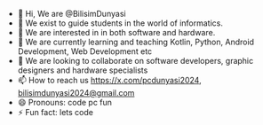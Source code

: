 - 👋 Hi, We are @BilisimDunyasi
- 👀 We exist to guide students in the world of informatics.
- 👀 We are interested in in both software and hardware.
- 🌱 We are currently learning and teaching Kotlin, Python, Android Development, Web Development etc
- 💞️ We are looking to collaborate on software developers, graphic designers and hardware specialists 
- 📫 How to reach us https://x.com/pcdunyasi2024, bilisimdunyasi2024@gmail.com
- 😄 Pronouns: code pc fun
- ⚡ Fun fact: lets code

<!---
BilisimDunyasi/BilisimDunyasi is a ✨ special ✨ repository because its `README.md` (this file) appears on your GitHub profile.
You can click the Preview link to take a look at your changes.
--->

